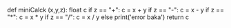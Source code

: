 def miniCalck (x,y,z):
	float c
	if z == "+":
		c = x + y
	if z == "-":
		c = x - y 
	if z == "*":
		c = x * y
	if z == "/":
		c = x / y
	else 
		print('error baka')
	return c
	
